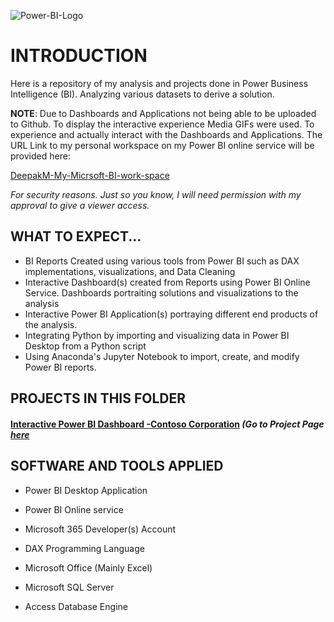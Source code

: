   ![Power-BI-Logo](https://images.squarespace-cdn.com/content/v1/5d28ebb6fbc5cd000177d261/1615472077362-HP3YQY01JM8KITIJR51Z/Power-BI-Logo.png?format=1500w)

# INTRODUCTION

Here is a repository of my analysis and projects done in Power Business Intelligence (BI). Analyzing various datasets to derive a solution. 

**NOTE**: 
Due to Dashboards and Applications not being able to be uploaded to Github. To display the interactive experience Media GIFs were used.
To experience and actually interact with the Dashboards and Applications. The URL Link to my personal workspace on my Power BI online service will be provided here:

[DeepakM-My-Micrsoft-BI-work-space](https://app.powerbi.com/groups/me/list?ctid=da17df9a-8c49-40fc-a1da-012aca883f37&experience=power-bi&clientSideAuth=0)

*For security reasons. Just so you know, I will need permission with my approval to give a viewer access.*


## WHAT TO EXPECT...

- BI Reports Created using various tools from Power BI such as DAX implementations, visualizations, and Data Cleaning
- Interactive Dashboard(s) created from Reports using Power BI Online Service. Dashboards portraiting solutions and visualizations to the analysis
- Interactive Power BI Application(s) portraying different end products of the analysis.
- Integrating Python by importing and visualizing data in Power BI Desktop from a Python script
- Using Anaconda's Jupyter Notebook to import, create, and modify Power BI reports. 


## PROJECTS IN THIS FOLDER
#### <ins>Interactive Power BI Dashboard -Contoso Corporation</ins> *(Go to Project Page [here](https://github.com/deepakm925/Power-BI/tree/main/Power-BI-Dashboard-Contoso-Corporation)*

## SOFTWARE AND TOOLS APPLIED

- Power BI Desktop Application
  
- Power BI Online service

- Microsoft 365 Developer(s) Account

- DAX Programming Language

- Microsoft Office (Mainly Excel)

- Microsoft SQL Server

- Access Database Engine


